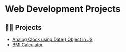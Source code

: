 # Web Development Projects

## 👨‍💻 Projects
- [Analog Clock using Date() Object in JS](/Analog_Clock)
- [BMI Calculator](/BMI_Calculator)
